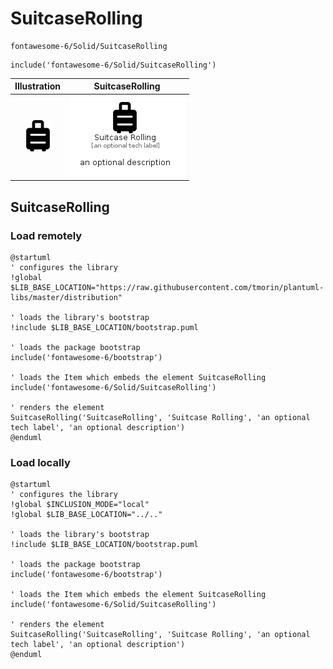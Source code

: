 # SuitcaseRolling


```text
fontawesome-6/Solid/SuitcaseRolling
```

```text
include('fontawesome-6/Solid/SuitcaseRolling')
```



| Illustration | SuitcaseRolling |
| :---: | :---: |
| ![illustration for Illustration](../../fontawesome-6/Solid/SuitcaseRolling.png) | ![illustration for SuitcaseRolling](../../fontawesome-6/Solid/SuitcaseRolling.Local.png) |




## SuitcaseRolling

### Load remotely
```plantuml
@startuml
' configures the library
!global $LIB_BASE_LOCATION="https://raw.githubusercontent.com/tmorin/plantuml-libs/master/distribution"

' loads the library's bootstrap
!include $LIB_BASE_LOCATION/bootstrap.puml

' loads the package bootstrap
include('fontawesome-6/bootstrap')

' loads the Item which embeds the element SuitcaseRolling
include('fontawesome-6/Solid/SuitcaseRolling')

' renders the element
SuitcaseRolling('SuitcaseRolling', 'Suitcase Rolling', 'an optional tech label', 'an optional description')
@enduml
```

### Load locally
```plantuml
@startuml
' configures the library
!global $INCLUSION_MODE="local"
!global $LIB_BASE_LOCATION="../.."

' loads the library's bootstrap
!include $LIB_BASE_LOCATION/bootstrap.puml

' loads the package bootstrap
include('fontawesome-6/bootstrap')

' loads the Item which embeds the element SuitcaseRolling
include('fontawesome-6/Solid/SuitcaseRolling')

' renders the element
SuitcaseRolling('SuitcaseRolling', 'Suitcase Rolling', 'an optional tech label', 'an optional description')
@enduml
```

